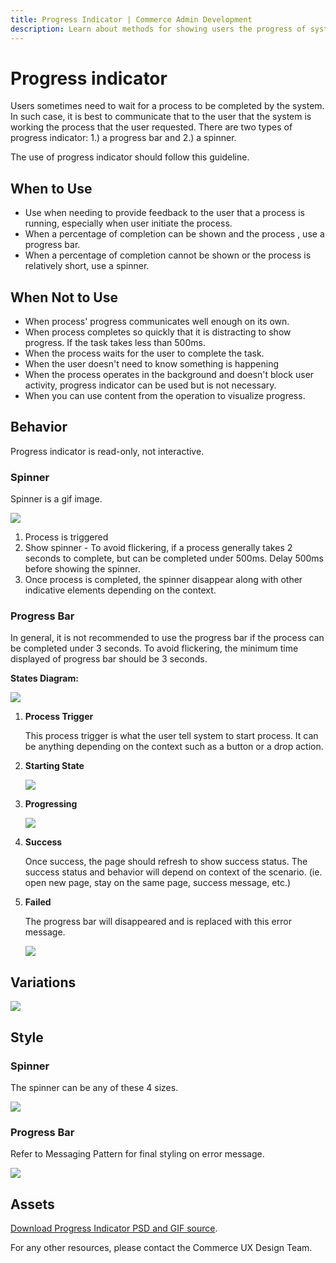 ```yaml
---
title: Progress Indicator | Commerce Admin Development
description: Learn about methods for showing users the progress of system processes in the Adobe Commerce and Magento Open Source Admin application.
---
```


# Progress indicator

Users sometimes need to wait for a process to be completed by the system. In such case, it is best to communicate that to the user that the system is working the process that the user requested. There are two types of progress indicator: 1.) a progress bar and 2.) a spinner.

The use of progress indicator should follow this guideline.

## When to Use

*  Use when needing to provide feedback to the user that a process is running, especially when user initiate the process.
*  When a percentage of completion can be shown and the process , use a progress bar.
*  When a percentage of completion cannot be shown or the process is relatively short, use a spinner.

## When Not to Use

*  When process' progress communicates well enough on its own.
*  When process completes so quickly that it is distracting to show progress. If the task takes less than 500ms.
*  When the process waits for the user to complete the task.
*  When the user doesn't need to know something is happening
*  When the process operates in the background and doesn't block user activity, progress indicator can be used but is not necessary.
*  When you can use content from the operation to visualize progress.

## Behavior

Progress indicator is read-only, not interactive.

### Spinner

Spinner is a gif image.

![](../../_images/pattern-library/Spinner-lg.gif)

1. Process is triggered
1. Show spinner - To avoid flickering, if a process generally takes 2 seconds to complete, but can be completed under 500ms. Delay 500ms before showing the spinner.
1. Once process is completed, the spinner disappear along with other indicative elements depending on the context.

### Progress Bar

In general, it is not recommended to use the progress bar if the process can be completed under 3 seconds. To avoid flickering, the minimum time displayed of progress bar should be 3 seconds.

**States Diagram:**

![](../../_images/pattern-library/progressbar-behavior-diagram.png)

1. **Process Trigger**

   This process trigger is what the user tell system to start process. It can be anything depending on the context such as a button or a drop action.

1. **Starting State**

   ![](../../_images/pattern-library/progressbar-starting-state.png)

1. **Progressing**

   ![](../../_images/pattern-library/progressbar-progressing.png)

1. **Success**

   Once success, the page should refresh to show success status. The success status and behavior will depend on context of the scenario. (ie. open new page, stay on the same page, success message, etc.)

1. **Failed**

   The progress bar will disappeared and is replaced with this error message.

   ![](../../_images/pattern-library/progressbar-failed.png)

## Variations

![](../../_images/pattern-library/variations.png)

## Style

### Spinner

The spinner can be any of these 4 sizes.

![](../../_images/pattern-library/style-spinner.png)

### Progress Bar

Refer to Messaging Pattern for final styling on error message.

![](../../_images/pattern-library/style-progressbar.png)

## Assets

[Download Progress Indicator PSD and GIF source](https://devdocs.magento.com/download/magento-progressbar.zip).

For any other resources, please contact the Commerce UX Design Team.
